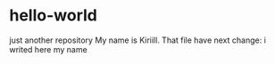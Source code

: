 # hello-world
just another repository
My name is Kiriill.
That file have next change: i writed here my name
